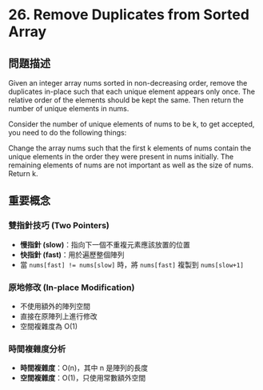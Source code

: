 # 26. Remove Duplicates from Sorted Array

## 問題描述
Given an integer array nums sorted in non-decreasing order, remove the duplicates in-place such that each unique element appears only once. The relative order of the elements should be kept the same. Then return the number of unique elements in nums.

Consider the number of unique elements of nums to be k, to get accepted, you need to do the following things:

Change the array nums such that the first k elements of nums contain the unique elements in the order they were present in nums initially. The remaining elements of nums are not important as well as the size of nums.
Return k.

## 重要概念

### 雙指針技巧 (Two Pointers)
- **慢指針 (slow)**：指向下一個不重複元素應該放置的位置
- **快指針 (fast)**：用於遍歷整個陣列
- 當 `nums[fast] != nums[slow]` 時，將 `nums[fast]` 複製到 `nums[slow+1]`

### 原地修改 (In-place Modification)
- 不使用額外的陣列空間
- 直接在原陣列上進行修改
- 空間複雜度為 O(1)

### 時間複雜度分析
- **時間複雜度**：O(n)，其中 n 是陣列的長度
- **空間複雜度**：O(1)，只使用常數額外空間
